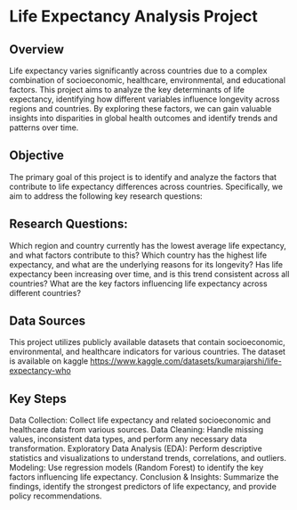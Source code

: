 # Life Expectancy Analysis Project

## Overview
Life expectancy varies significantly across countries due to a complex combination of socioeconomic, healthcare, environmental, and educational factors. This project aims to analyze the key determinants of life expectancy, identifying how different variables influence longevity across regions and countries. By exploring these factors, we can gain valuable insights into disparities in global health outcomes and identify trends and patterns over time.

## Objective
The primary goal of this project is to identify and analyze the factors that contribute to life expectancy differences across countries. Specifically, we aim to address the following key research questions:

## Research Questions:
Which region and country currently has the lowest average life expectancy, and what factors contribute to this?
Which country has the highest life expectancy, and what are the underlying reasons for its longevity?
Has life expectancy been increasing over time, and is this trend consistent across all countries?
What are the key factors influencing life expectancy across different countries?

## Data Sources
This project utilizes publicly available datasets that contain socioeconomic, environmental, and healthcare indicators for various countries. The dataset is available on kaggle
https://www.kaggle.com/datasets/kumarajarshi/life-expectancy-who 

## Key Steps
Data Collection: Collect life expectancy and related socioeconomic and healthcare data from various sources.
Data Cleaning: Handle missing values, inconsistent data types, and perform any necessary data transformation.
Exploratory Data Analysis (EDA): Perform descriptive statistics and visualizations to understand trends, correlations, and outliers.
Modeling: Use regression models (Random Forest) to identify the key factors influencing life expectancy.
Conclusion & Insights: Summarize the findings, identify the strongest predictors of life expectancy, and provide policy recommendations.
